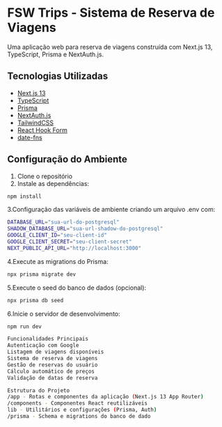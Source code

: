 # FSW Trips - Sistema de Reserva de Viagens

Uma aplicação web para reserva de viagens construída com Next.js 13, TypeScript, Prisma e NextAuth.js.

## Tecnologias Utilizadas

- [Next.js 13](https://nextjs.org/)
- [TypeScript](https://www.typescriptlang.org/)
- [Prisma](https://www.prisma.io/)
- [NextAuth.js](https://next-auth.js.org/)
- [TailwindCSS](https://tailwindcss.com/)
- [React Hook Form](https://react-hook-form.com/)
- [date-fns](https://date-fns.org/)

## Configuração do Ambiente

1. Clone o repositório
2. Instale as dependências:

```bash
npm install
```

3.Configuração das variáveis de ambiente criando um arquivo .env com:

```bash
DATABASE_URL="sua-url-do-postgresql"
SHADOW_DATABASE_URL="sua-url-shadow-do-postgresql"
GOOGLE_CLIENT_ID="seu-client-id"
GOOGLE_CLIENT_SECRET="seu-client-secret"
NEXT_PUBLIC_API_URL="http://localhost:3000"
```

4.Execute as migrations do Prisma:

```bash
npx prisma migrate dev
```

5.Execute o seed do banco de dados (opcional):

```bash
npx prisma db seed
```

6.Inicie o servidor de desenvolvimento:

```bash
npm run dev
```

```bash
Funcionalidades Principais
Autenticação com Google
Listagem de viagens disponíveis
Sistema de reserva de viagens
Gestão de reservas do usuário
Cálculo automático de preços
Validação de datas de reserva
```

```bash
Estrutura do Projeto
/app - Rotas e componentes da aplicação (Next.js 13 App Router)
/components - Componentes React reutilizáveis
lib - Utilitários e configurações (Prisma, Auth)
/prisma - Schema e migrations do banco de dado
```
